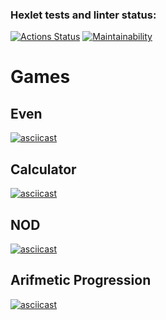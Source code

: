 ### Hexlet tests and linter status:
[![Actions Status](https://github.com/e4riya/java-project-61/actions/workflows/hexlet-check.yml/badge.svg)](https://github.com/e4riya/java-project-61/actions)
[![Maintainability](https://api.codeclimate.com/v1/badges/e15e8bc7a54ca6f2cf86/maintainability)](https://codeclimate.com/github/e4riya/java-project-61/maintainability)
# Games
## Even
[![asciicast](https://asciinema.org/a/Bx9fhqhH4uStoR1FTKSoghgvc.svg)](https://asciinema.org/a/Bx9fhqhH4uStoR1FTKSoghgvc)
## Calculator
[![asciicast](https://asciinema.org/a/LT9HFAnWCGLMagQjbN4yyvJpj.svg)](https://asciinema.org/a/LT9HFAnWCGLMagQjbN4yyvJpj)
## NOD
[![asciicast](https://asciinema.org/a/u6pM2IREyFxcE1pVgIql6e9ek.svg)](https://asciinema.org/a/u6pM2IREyFxcE1pVgIql6e9ek)
## Arifmetic Progression
[![asciicast](https://asciinema.org/a/vBfSAbShLCCTo627hKKkMcWL0.svg)](https://asciinema.org/a/vBfSAbShLCCTo627hKKkMcWL0)
